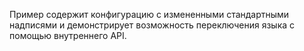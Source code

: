 Пример содержит конфигурацию с измененными стандартными надписями и демонстрирует возможность переключения языка с помощью внутреннего API.

